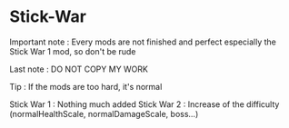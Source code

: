 # Stick-War

Important note : Every mods are not finished and perfect especially the Stick War 1 mod, so don't be rude

Last note : DO NOT COPY MY WORK

Tip : If the mods are too hard, it's normal

Stick War 1 : Nothing much added
Stick War 2 : Increase of the difficulty (normalHealthScale, normalDamageScale, boss...)
